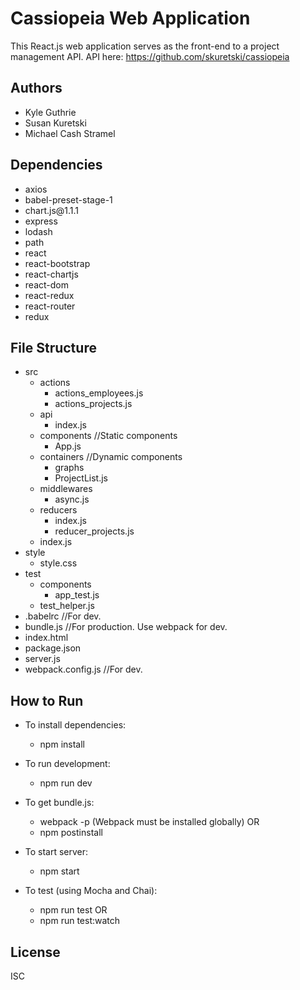 # Cassiopeia Web Application

This React.js web application serves as the front-end to a project
management API. API here: https://github.com/skuretski/cassiopeia

## Authors

<ul>
    <li>Kyle Guthrie</li>
    <li>Susan Kuretski</li>
    <li>Michael Cash Stramel</li>
</ul>

## Dependencies

<ul>
    <li>axios</li>
    <li>babel-preset-stage-1</li>
    <li>chart.js@1.1.1</li>
    <li>express</li>
    <li>lodash</li>
    <li>path</li>
    <li>react</li>
    <li>react-bootstrap</li>
    <li>react-chartjs</li>
    <li>react-dom</li>
    <li>react-redux</li>
    <li>react-router</li>
    <li>redux</li>
</ul>

## File Structure
- src
  - actions
    - actions_employees.js
    - actions_projects.js
  - api
    - index.js
  - components  //Static components
    - App.js
  - containers  //Dynamic components
    - graphs
    - ProjectList.js
  - middlewares
    - async.js
  - reducers
    - index.js
    - reducer_projects.js
  - index.js
- style
  - style.css
- test
  - components
    - app_test.js
  - test_helper.js
- .babelrc  //For dev.
- bundle.js  //For production. Use webpack for dev.
- index.html
- package.json
- server.js
- webpack.config.js  //For dev.

## How to Run

- To install dependencies:
  - npm install

- To run development:
  - npm run dev

- To get bundle.js:
  - webpack -p (Webpack must be installed globally)
  OR
  - npm postinstall

- To start server:
  - npm start 

- To test (using Mocha and Chai):
  - npm run test
  OR
  - npm run test:watch
  
## License

ISC


